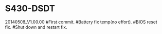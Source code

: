 S430-DSDT
==================================================================
20140508_V1.00.00
#First commit.
#Battery fix temp(no effort).
#BIOS reset fix.
#Shut down and restart fix.